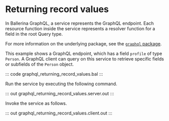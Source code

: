 # Returning record values

In Ballerina GraphQL, a service represents the GraphQL endpoint. Each resource function inside the service represents a resolver function for a field in the root Query type.

For more information on the underlying package, see the [`graphql` package](https://lib.ballerina.io/ballerina/graphql/latest/).

This example shows a GraphQL endpoint, which has a field `profile` of type `Person`. A GraphQL client can query on this service to retrieve specific fields or subfields of the `Person` object.

::: code graphql_returning_record_values.bal :::

Run the service by executing the following command.

::: out graphql_returning_record_values.server.out :::

Invoke the service as follows.

::: out graphql_returning_record_values.client.out :::